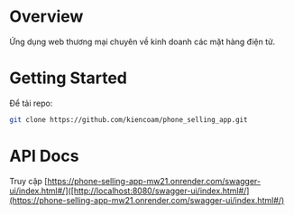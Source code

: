 # Overview

Ứng dụng web thương mại chuyên về kinh doanh các mặt hàng điện tử.

# Getting Started

Để tải repo:
```bash
git clone https://github.com/kiencoam/phone_selling_app.git
```

# API Docs

Truy cập [https://phone-selling-app-mw21.onrender.com/swagger-ui/index.html#/]([http://localhost:8080/swagger-ui/index.html#/](https://phone-selling-app-mw21.onrender.com/swagger-ui/index.html#/)

<!-- //  -->